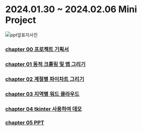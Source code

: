 # <span style="background-color: ##ffdce0"> 2024.01.30 ~ 2024.02.06 Mini Project</span>
![ppt앞표지사진](https://github.com/minkyunglee1012/Miny-Project--/assets/156975194/62973dbd-0fd5-4009-b6a8-affe87319725)


### [chapter 00 프로젝트 기획서](https://github.com/minkyunglee1012/Miny-Project--/tree/master/%ED%94%84%EB%A1%9C%EC%A0%9D%ED%8A%B8%20%EA%B8%B0%ED%9A%8D%EC%84%9C)

### [chapter 01 동적 크롤링 및 맵 그리기](https://github.com/minkyunglee1012/Miny-Project--/tree/master/%EB%8F%99%EC%A0%81%20%ED%81%AC%EB%A1%A4%EB%A7%81%20%EB%B0%8F%20%EB%A7%B5%20%EA%B7%B8%EB%A6%AC%EA%B8%B0)

### [chapter 02 계절별 파이차트 그리기](https://github.com/minkyunglee1012/Miny-Project--/tree/master/%EA%B3%84%EC%A0%88%EB%B3%84%20%ED%8C%8C%EC%9D%B4%EC%B0%A8%ED%8A%B8%20%EA%B7%B8%EB%A6%AC%EA%B8%B0)

### [chapter 03 지역별 워드 클라우드](https://github.com/minkyunglee1012/Miny-Project--/tree/master/%EC%A7%80%EC%97%AD%EB%B3%84%20%EC%9B%8C%EB%93%9C%ED%81%B4%EB%9D%BC%EC%9A%B0%EB%93%9C)

### [chapter 04 tkinter 사용하여 데모](https://github.com/minkyunglee1012/Miny-Project--/tree/master/tkinter)

### [chapter 05 PPT](https://github.com/minkyunglee1012/Miny-Project--/tree/master/ppt)
